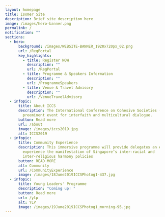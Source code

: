 ```yaml
---
layout: homepage
title: Isomer Site
description: Brief site description here
image: /images/hero-banner.png
permalink: /
notification: ""
sections:
  - hero:
      background: /images/WEBSITE-BANNER_1920x720px_02.png
      url: /RegPortal
      key_highlights:
        - title: Register NOW
          description: ""
          url: /RegPortal
        - title: Programme & Speakers Information
          description: ""
          url: /ProgrammeSpeakers
        - title: Venue & Travel Advisory
          description: ""
          url: /VenueTravelAdvisory
  - infopic:
      title: About ICCS
      description: The International Conference on Cohesive Societies (ICCS) is the
        preeminent event for interfaith and multicultural dialogue.
      button: Read more
      url: /about
      image: /images/iccs2019.jpg
      alt: ICCS2019
  - infopic:
      title: Community Experience
      description: This immersive programme will provide delegates an opportunity to
        experience the manifestation of Singapore’s inter-racial and
        inter-religious harmony policies
      button: READ MORE
      alt: Community
      url: /CommunityExperience
      image: /images/18June2019ICCSPhotog1-437.jpg
  - infopic:
      title: Young Leaders' Programme
      description: "Coming up! "
      button: Read more
      url: /ylp
      alt: YLP
      image: /images/19June2019ICCSPhotog1_morning-95.jpg
---
```

